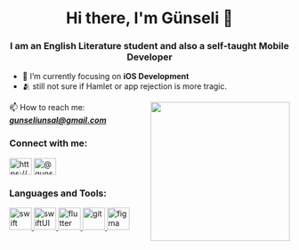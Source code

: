 <h1 align="center">Hi there, I'm Günseli 👋</h1>
<h3 align="center">I am an English Literature student and also a self-taught Mobile Developer</h3>

- 🌱 I’m currently focusing on **iOS Development**
-  🫂 still not sure if Hamlet or app rejection is more tragic.
  
<img align="right" src="https://media.giphy.com/media/NgurY1o4z080Jfoyzw/giphy.gif" width="250px">

 📫 How to reach me: ***gunseliunsal@gmail.com***

<h3 align="left">Connect with me:</h3>
<p align="left">
<a href="https://www.linkedin.com/in/gunseliunsal/" target="blank"><img align="center" src="https://raw.githubusercontent.com/rahuldkjain/github-profile-readme-generator/master/src/images/icons/Social/linked-in-alt.svg" alt="https://www.linkedin.com/in/gunseliunsal/" height="30" width="40" /></a>
<a href="https://medium.com/@gunseliunsal" target="blank"><img align="center" src="https://raw.githubusercontent.com/rahuldkjain/github-profile-readme-generator/master/src/images/icons/Social/medium.svg" alt="@gunseliunsal" height="30" width="40" /></a>
</p>

<h3 align="left">Languages and Tools:</h3>
<p align="left"> <a href="https://www.swift.org/" target="_blank" rel="noreferrer"> <img src="https://www.vectorlogo.zone/logos/swift/swift-icon.svg" alt="swift" width="40" height="40"/> </a> <a href="https://developer.apple.com/xcode/swiftui/" target="_blank" rel="noreferrer"> <img src="https://developer.apple.com/assets/elements/icons/swiftui/swiftui-96x96_2x.png" alt="swiftUI" width="40" height="40"/> </a> <a href="https://flutter.dev" target="_blank" rel="noreferrer"> <img src="https://www.vectorlogo.zone/logos/flutterio/flutterio-icon.svg" alt="flutter" width="40" height="40"/> </a> <a href="https://git-scm.com/" target="_blank" rel="noreferrer"> <img src="https://www.vectorlogo.zone/logos/git-scm/git-scm-icon.svg" alt="git" width="40" height="40"/> </a> <a href="https://www.figma.com/" target="_blank" rel="noreferrer"> <img src="https://www.vectorlogo.zone/logos/figma/figma-icon.svg" alt="figma" width="40" height="40"/> </a></p> 

